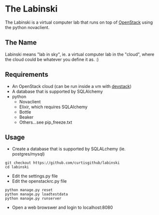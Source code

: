 The Labinski
============

The Labinski is a virtual computer lab that runs on top of [OpenStack](http://www.openstack.org) using the python novaclient.

The Name
--------

Labinski means "lab in sky", ie. a virtual computer lab in the "cloud", where the cloud could be whatever you define it as. :)

Requirements
------------

* An OpenStack cloud (can be run inside a vm with [devstack](http://www.devstack.org))
* A database that is supported by SQLAlchemy
* python
    * Novaclient
    * Elixir, which requires SQLAlchemy
    * Bottle
    * Beaker
    * Others...see pip_freeze.txt

Usage
-----

* Create a database that is supported by SQLALchemy (ie. postgres/mysql)

```
git checkout https://github.com/curtisgithub/labinski
cd labinski
```

* Edit the settings.py file
* Edit the openstackrc.py file

```
python manage.py reset
python manage.py loadtestdata
python manage.py runserver
````

* Open a web browswer and login to localhost:8080
